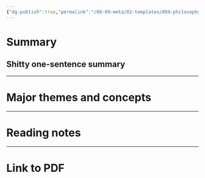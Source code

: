 ```yaml
---
{"dg-publish":true,"permalink":"/00-09-meta/02-templates/004-philosophy-note-template/","tags":[" #philosophy/era"," #philosophy/author"," #philosophy/theme"]}
---
```



# Summary

## Shitty one-sentence summary

---
# Major themes and concepts

---
# Reading notes

---
# Link to PDF


